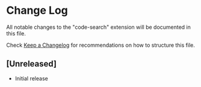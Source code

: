 # Change Log

All notable changes to the "code-search" extension will be documented in this file.

Check [Keep a Changelog](http://keepachangelog.com/) for recommendations on how to structure this file.

## [Unreleased]

- Initial release